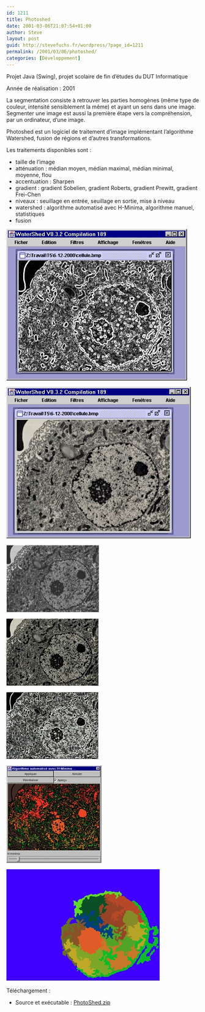 ```yaml
---
id: 1211
title: Photoshed
date: 2001-03-06T21:07:54+01:00
author: Steve
layout: post
guid: http://stevefuchs.fr/wordpress/?page_id=1211
permalink: /2001/03/06/photoshed/
categories: [Développement]
---
```

Projet Java (Swing), projet scolaire de fin d&rsquo;études du DUT Informatique

Année de réalisation : 2001

La segmentation consiste à retrouver les parties homogènes (même type de couleur, intensité sensiblement la même) et ayant un sens dans une image. Segmenter une image est aussi la première étape vers la compréhension, par un ordinateur, d&rsquo;une image.

Photoshed est un logiciel de traitement d&rsquo;image implémentant l&rsquo;algorithme Watershed, fusion de régions et d&rsquo;autres transformations.

Les traitements disponibles sont :

  * taille de l&rsquo;image
  * atténuation : médian moyen, médian maximal, médian minimal, moyenne, flou
  * accentuation : Sharpen
  * gradient : gradient Sobelien, gradient Roberts, gradient Prewitt, gradient Frei-Chen
  * niveaux : seuillage en entrée, seuillage en sortie, mise à niveau
  * watershed : algorithme automatisé avec H-Minima, algorithme manuel, statistiques
  * fusion

![PhotoShed1](/wp-content/uploads/2015/12/PhotoShed1.jpg)

![PhotoShed2](/wp-content/uploads/2015/12/PhotoShed2.jpg)

![SamplePhotoShed1](/wp-content/uploads/2015/12/SamplePhotoShed1.jpg)

![SamplePhotoShed2](/wp-content/uploads/2015/12/SamplePhotoShed2.jpg)

![SamplePhotoShed3](/wp-content/uploads/2015/12/SamplePhotoShed3.jpg)

![SamplePhotoShed4](/wp-content/uploads/2015/12/SamplePhotoShed4.jpg)

![SamplePhotoShed5](/wp-content/uploads/2015/12/SamplePhotoShed5.jpg)

Téléchargement :

  * Source et exécutable : <a class="external text" href="http://stevefuchs.fr/projects/PhotoShed.zip" rel="nofollow">PhotoShed.zip</a>